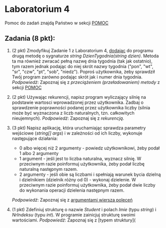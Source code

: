 # Laboratorium 4

Pomoc do zadań znajdą Państwo w sekcji [POMOC](https://github.com/MichalKrogulecki/WSB/tree/master/Programowanie%20komputer%C3%B3w/Pomoc)

## Zadania (8 pkt):

1. (2 pkt) Zmodyfikuj Zadanie 1 z Laboratorium 4, <u>dodając</u> do programu drugą metodę o sygnaturze *string DzienTygodnia(string dzien)*. Metoda ta ma również zwracać pełną nazwę dnia tygodnia (tak jak ostatnio), tym razem jednak podając do niej skrót nazwy tygodnia ("pon", "wt", "sr", "czw", "pt", "sob", "niedz"). Poproś użytkownika, żeby sprawdził Twój program zarówno podając skrót jak i numer dnia tygodnia. *Podpowiedź*: Zapoznaj się z *przeciążeniem (przeładowaniem) metody* z sekcji [POMOC](https://github.com/MichalKrogulecki/WSB/tree/master/Programowanie%20komputer%C3%B3w/Pomoc)

2. (2 pkt) Używając rekurencji, napisz program wyliczający silnię na podstawie wartosci wprowadzonej przez użytkownika.  Zadbaj o sprawdzenie poprawności podanej przez użytkownika liczby (silnia może być wyznaczona z liczb naturalnych, tzn. całkowitych nieujemnych). *Podpowiedź*: Zapoznaj się z *rekurencją*.

3. (3 pkt) Napisz aplikację, która uruchamiając sprawdza parametry wejściowe (*string[] args*) i w zależności od ich liczby, wykonuje następujące działania:

   * 0 albo więcej niż 2 argumenty - powiedz użytkownikowi, żeby podał 1 albo 2 argumenty
   * 1 argument - jeśli jest to liczba naturalna, wyznacz silnię. W przeciwnym razie poinformuj użytkownika, żeby podał liczbę naturalną następnym razem.
   * 2 argumenty - jeśli obie są liczbami i spełniają warunek bycia dzielną i dzielnikiem (dzielnik różny od 0) - wykonaj dzielenie. W przeciwnym razie poinformuj użytkownika, żeby podał dwie liczby do wykonania operacji dzielenia następnym razem.

    *Podpowiedź*: Zapoznaj się z [argumentami wiersza poleceń](https://docs.microsoft.com/pl-pl/dotnet/csharp/programming-guide/main-and-command-args/command-line-arguments)

4. (1 pkt) Zdefiniuj strukturę o nazwie *Student* i polach *Imie* (typu *string*) i *NrIndeksu* (typu *int*). W programie zainicjuj strukturę swoimi wartościami.  *Podpowiedź*: Zapoznaj się z [typem struktury](
